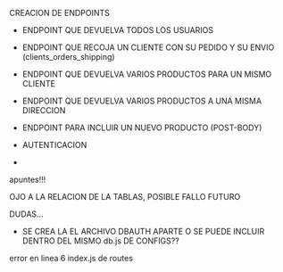 CREACION DE ENDPOINTS

- ENDPOINT QUE DEVUELVA TODOS LOS USUARIOS
- ENDPOINT QUE RECOJA UN CLIENTE CON SU PEDIDO  Y SU ENVIO (clients_orders_shipping)
- ENDPOINT QUE DEVUELVA VARIOS PRODUCTOS PARA UN MISMO CLIENTE
- ENDPOINT QUE DEVUELVA VARIOS PRODUCTOS A UNA MISMA DIRECCION
- ENDPOINT PARA INCLUIR UN NUEVO PRODUCTO (POST-BODY)

- AUTENTICACION

- 


apuntes!!!

OJO A LA RELACION DE LA TABLAS, POSIBLE FALLO FUTURO

DUDAS...

- SE CREA LA EL ARCHIVO DBAUTH APARTE O SE PUEDE INCLUIR DENTRO DEL MISMO db.js DE CONFIGS??

error en linea 6 index.js de routes